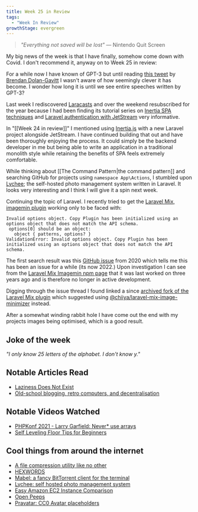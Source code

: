 ```yaml
---
title: Week 25 in Review
tags:
  - "Week In Review"
growthStage: evergreen
---
```


> _"Everything not saved will be lost"_
> — Nintendo Quit Screen

My big news of the week is that I have finally, somehow come down with Covid. I don't recommend it, anyway on to Week 25 in review:

For a while now I have known of GPT-3 but until reading [this tweet](https://twitter.com/moyix/status/1537849585972006913) by [Brendan Dolan-Gavitt](https://moyix.net/) I wasn't aware of how seemingly clever it has become. I wonder how long it is until we see entire speeches written by GPT-3?

Last week I rediscovered [Laracasts](https://laracasts.com/) and over the weekend resubscribed for the year because I had been finding its tutorial series on [Inertia SPA techniques](https://laracasts.com/series/inertia-and-spa-techniques) and [Laravel authentication with JetStream](https://laracasts.com/series/laravel-authentication-options) very informative.

In "[[Week 24 in review]]" I mentioned using [Inertia.js](https://inertiajs.com/) with a new Laravel project alongside JetStream. I have continued building that out and have been thoroughly enjoying the process. It could simply be the backend developer in me but being able to write an application in a traditional monolith style while retaining the benefits of SPA feels extremely comfortable.

While thinking about [[The Command Pattern|the command pattern]] and searching GitHub for projects using `namespace App\Actions`, I stumbled upon [Lychee](https://github.com/LycheeOrg/Lychee); the self-hosted photo management system written in Laravel. It looks very interesting and I think I will give it a spin next week.

Continuing the topic of Laravel. I recently tried to get the [Laravel Mix, imagemin plugin](https://laravel-mix.com/extensions/imagemin) working only to be faced with:

```
Invalid options object. Copy Plugin has been initialized using an options object that does not match the API schema.
 options[0] should be an object:
   object { patterns, options? }
ValidationError: Invalid options object. Copy Plugin has been initialized using an options object that does not match the API schema.
```

The first search result was this [GitHub issue](https://github.com/CupOfTea696/laravel-mix-imagemin/issues/11) from 2020 which tells me this has been an issue for a while (its now 2022.) Upon investigation I can see from the [Laravel Mix Imagemin npm page](https://www.npmjs.com/package/laravel-mix-imagemin) that it was last worked on three years ago and is therefore no longer in active development.

Digging through the issue thread I found linked a since [archived fork of the Laravel Mix plugin](https://github.com/chiiya/laravel-mix-imagemin) which suggested using [@chiiya/laravel-mix-image-minimizer](https://github.com/chiiya/laravel-mix-image-minimizer) instead.

After a somewhat winding rabbit hole I have come out the end with my projects images being optimised, which is a good result.

## Joke of the week
_"I only know 25 letters of the alphabet. I don't know y."_

## Notable Articles Read
- [Laziness Does Not Exist](https://humanparts.medium.com/laziness-does-not-exist-3af27e312d01)
- [Old-school blogging, retro computers, and decentralisation](https://andregarzia.com/2022/05/Old-school-blogging-retro-computers-and-decentralisation.html)

## Notable Videos Watched
- [PHPKonf 2021 - Larry Garfield: Never* use arrays](https://www.youtube.com/watch?v=nNtulOOZ0GY)
- [Self Leveling Floor Tips for Beginners](https://www.youtube.com/watch?v=9uv1z3rQ9N8)

## Cool things from around the internet
- [A file compression utility like no other](https://twitter.com/samhenrigold/status/1539003926464323584)
- [HEXWORDS](https://hexwords.netlify.app/)
- [Mabel: a fancy BitTorrent client for the terminal](https://github.com/smmr-software/mabel)
- [Lychee: self hosted photo management system](https://github.com/LycheeOrg/Lychee)
- [Easy Amazon EC2 Instance Comparison](https://instances.vantage.sh/)
- [Open Peeps](https://www.openpeeps.com/)
- [Pravatar: CC0 Avatar placeholders](https://pravatar.cc/)